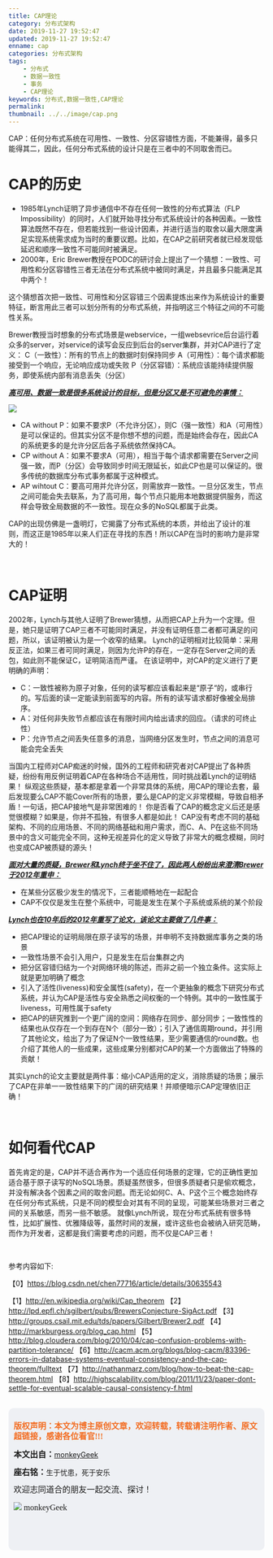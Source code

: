 ```yaml
---
title: CAP理论
category: 分布式架构
date: 2019-11-27 19:52:47
updated: 2019-11-27 19:52:47
enname: cap
categories: 分布式架构
tags:
	- 分布式
	- 数据一致性
	- 事务
	- CAP理论
keywords: 分布式,数据一致性,CAP理论
permalink:
thumbnail: ../../image/cap.png
---
```


CAP：任何分布式系统在可用性、一致性、分区容错性方面，不能兼得，最多只能得其二，因此，任何分布式系统的设计只是在三者中的不同取舍而已。

<!--more-->

# CAP的历史

- 1985年Lynch证明了异步通信中不存在任何一致性的分布式算法（FLP Impossibility）的同时，人们就开始寻找分布式系统设计的各种因素。一致性算法既然不存在，但若能找到一些设计因素，并进行适当的取舍以最大限度满足实现系统需求成为当时的重要议题。比如，在CAP之前研究者就已经发现低延迟和顺序一致性不可能同时被满足。
- 2000年，Eric Brewer教授在PODC的研讨会上提出了一个猜想：一致性、可用性和分区容错性三者无法在分布式系统中被同时满足，并且最多只能满足其中两个！



这个猜想首次把一致性、可用性和分区容错三个因素提炼出来作为系统设计的重要特征，断言用此三者可以划分所有的分布式系统，并指明这三个特征之间的不可能性关系。

Brewer教授当时想象的分布式场景是webservice，一组websevrice后台运行着众多的server，对service的读写会反应到后台的server集群，并对CAP进行了定义：
C（一致性）：所有的节点上的数据时刻保持同步
A（可用性）：每个请求都能接受到一个响应，无论响应成功或失败
P（分区容错）：系统应该能持续提供服务，即使系统内部有消息丢失（分区）



**<u>*高可用、数据一致是很多系统设计的目标，但是分区又是不可避免的事情：</u>***

![](../../../../image/cap.png)

- CA without P：如果不要求P（不允许分区），则C（强一致性）和A（可用性）是可以保证的。但其实分区不是你想不想的问题，而是始终会存在，因此CA的系统更多的是允许分区后各子系统依然保持CA。
- CP without A：如果不要求A（可用），相当于每个请求都需要在Server之间强一致，而P（分区）会导致同步时间无限延长，如此CP也是可以保证的。很多传统的数据库分布式事务都属于这种模式。
- AP wihtout C：要高可用并允许分区，则需放弃一致性。一旦分区发生，节点之间可能会失去联系，为了高可用，每个节点只能用本地数据提供服务，而这样会导致全局数据的不一致性。现在众多的NoSQL都属于此类。



CAP的出现仿佛是一盏明灯，它揭露了分布式系统的本质，并给出了设计的准则，而这正是1985年以来人们正在寻找的东西！所以CAP在当时的影响力是非常大的！

</br>

# CAP证明

2002年，Lynch与其他人证明了Brewer猜想，从而把CAP上升为一个定理。但是，她只是证明了CAP三者不可能同时满足，并没有证明任意二者都可满足的问题，所以，该证明被认为是一个收窄的结果。
Lynch的证明相对比较简单：采用反正法，如果三者可同时满足，则因为允许P的存在，一定存在Server之间的丢包，如此则不能保证C，证明简洁而严谨。
在该证明中，对CAP的定义进行了更明确的声明：

- C：一致性被称为原子对象，任何的读写都应该看起来是“原子“的，或串行的。写后面的读一定能读到前面写的内容。所有的读写请求都好像被全局排序。
- A：对任何非失败节点都应该在有限时间内给出请求的回应。（请求的可终止性）
- P：允许节点之间丢失任意多的消息，当网络分区发生时，节点之间的消息可能会完全丢失



当国内工程师对CAP痴迷的时候，国外的工程师和研究者对CAP提出了各种质疑，纷纷有用反例证明着CAP在各种场合不适用性，同时挑战着Lynch的证明结果！
纵观这些质疑，基本都是拿着一个非常具体的系统，用CAP的理论去套，最后发现要么CAP不能Cover所有的场景，要么是CAP的定义非常模糊，导致自相矛盾！一句话，把CAP接地气是非常困难的！
你是否看了CAP的概念定义后还是感觉很模糊？如果是，你并不孤独，有很多人都是如此！
CAP没有考虑不同的基础架构、不同的应用场景、不同的网络基础和用户需求，而C、A、P在这些不同场景中的含义可能完全不同，这种无视差异化的定义导致了非常大的概念模糊，同时也变成CAP被质疑的源头！

***<u>面对大量的质疑，Brewer和Lynch终于坐不住了，因此两人纷纷出来澄清Brewer于2012年重申：*</u>**

- 在某些分区极少发生的情况下，三者能顺畅地在一起配合
- CAP不仅仅是发生在整个系统中，可能是发生在某个子系统或系统的某个阶段

**<u>*Lynch也在10年后的2012年重写了论文，该论文主要做了几件事：</u>***

- 把CAP理论的证明局限在原子读写的场景，并申明不支持数据库事务之类的场景
- 一致性场景不会引入用户，只是发生在后台集群之内
- 把分区容错归结为一个对网络环境的陈述，而非之前一个独立条件。这实际上就是更加明确了概念
- 引入了活性(liveness)和安全属性(safety)，在一个更抽象的概念下研究分布式系统，并认为CAP是活性与安全熟悉之间权衡的一个特例。其中的一致性属于liveness，可用性属于safety
- 把CAP的研究推到一个更广阔的空间：网络存在同步、部分同步；一致性性的结果也从仅存在一个到存在N个（部分一致）；引入了通信周期round，并引用了其他论文，给出了为了保证N个一致性结果，至少需要通信的round数。也介绍了其他人的一些成果，这些成果分别都对CAP的某一个方面做出了特殊的贡献！

其实Lynch的论文主要就是两件事：缩小CAP适用的定义，消除质疑的场景；展示了CAP在非单一一致性结果下的广阔的研究结果！并顺便暗示CAP定理依旧正确！


</br>

# 如何看代CAP

首先肯定的是，CAP并不适合再作为一个适应任何场景的定理，它的正确性更加适合基于原子读写的NoSQL场景。质疑虽然很多，但很多质疑者只是偷欢概念，并没有解决各个因素之间的取舍问题。而无论如何C、A、P这个三个概念始终存在任何分布式系统，只是不同的模型会对其有不同的呈现，可能某些场景对三者之间的关系敏感，而另一些不敏感。
就像Lynch所说，现在分布式系统有很多特性，比如扩展性、优雅降级等，虽然时间的发展，或许这些也会被纳入研究范畴，而作为开发者，这都是我们需要考虑的问题，而不仅是CAP三者！

</br>

参考内容如下:

【0】https://blog.csdn.net/chen77716/article/details/30635543

【1】http://en.wikipedia.org/wiki/Cap_theorem
【2】http://lpd.epfl.ch/sgilbert/pubs/BrewersConjecture-SigAct.pdf
【3】http://groups.csail.mit.edu/tds/papers/Gilbert/Brewer2.pdf
【4】http://markburgess.org/blog_cap.html
【5】http://blog.cloudera.com/blog/2010/04/cap-confusion-problems-with-partition-tolerance/
【6】http://cacm.acm.org/blogs/blog-cacm/83396-errors-in-database-systems-eventual-consistency-and-the-cap-theorem/fulltext
【7】http://nathanmarz.com/blog/how-to-beat-the-cap-theorem.html
【8】http://highscalability.com/blog/2011/11/23/paper-dont-settle-for-eventual-scalable-causal-consistency-f.html

</br>

<script>
var _hmt = _hmt || [];
(function() {
  var hm = document.createElement("script");
  hm.src = "https://hm.baidu.com/hm.js?2f798e6b269c8a40f12bef25d7f1876d";
  var s = document.getElementsByTagName("script")[0]; 
  s.parentNode.insertBefore(hm, s);
})();
</script>

<div style="height:260px; background-color:rgb(238,240,244); padding:10px;border-radius:10px;">
    <p style="color:#f36c21;font:bold 16px/20px 'kaiTi';">
      版权声明：本文为博主原创文章，欢迎转载，转载请注明作者、原文超链接，感谢各位看官!!!
    </p>
    <p>
      <span style="font:bold 16px/20px 'kaiTi';">本文出自：</span><a href="https://monkeyGeek369.github.io">monkeyGeek</a> 
    </p>
    <p>
      <span style="font:bold 16px/20px 'kaiTi';">座右铭：</span><span>生于忧患，死于安乐</span> 
    </p>
    <p>
      <span style="font:16px/20px 'kaiTi';">欢迎志同道合的朋友一起交流、探讨！</span> 
    </p>
    <img style="height:auto; width:auto;flot:left;" src="../../../../image/monkey64.png" /><span style="font:16px/20px 'kaiTi';flot:left;">   monkeyGeek</span>


